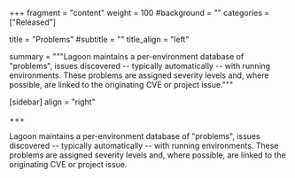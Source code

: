 +++
fragment = "content"
weight = 100
#background = ""
categories = ["Released"]

title = "Problems"
#subtitle = ""
title_align = "left"

summary = """Lagoon maintains a per-environment database of "problems", issues discovered -- typically automatically -- with running environments. These problems are assigned severity levels and, where possible, are linked to the originating CVE or project issue."""

[sidebar]
  align = "right"

+++

Lagoon maintains a per-environment database of "problems", issues discovered -- typically automatically -- with running environments. These problems are assigned severity levels and, where possible, are linked to the originating CVE or project issue.